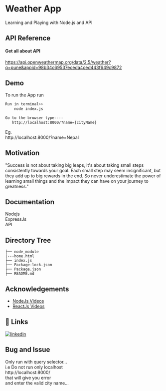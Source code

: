 # Weather App

Learning and Playing with Node.js and API

## API Reference

#### Get all about API

https://api.openweathermap.org/data/2.5/weather?q=pune&appid=98b34c69537eceda4ced443f649c9872

## Demo

To run the App run

```bash
Run in terminal>>
    node index.js

```

```bash
Go to the browser type----
   http://localhost:8000/?name={cityName}
```

Eg.\
 http://localhost:8000/?name=Nepal

## Motivation

"Success is not about taking big leaps, it's about taking small steps consistently towards your goal. Each small step may seem insignificant, but they add up to big rewards in the end. So never underestimate the power of learning small things and the impact they can have on your journey to greatness."

## Documentation

Nodejs \
ExpressJs \
API

## Directory Tree

```
├── node_module
|---home.html
├── index.js
├── Package-lock.json
├── Package.json
├── README.md
```

## Acknowledgements

- [NodeJs Videos](https://www.youtube.com/playlist?list=PLwGdqUZWnOp00IbeN0OtL9dmnasipZ9x8)
- [ReactJs Videos](https://www.youtube.com/playlist?list=PLwGdqUZWnOp3aROg4wypcRhZqJG3ajZWJ)

## 🔗 Links

[![linkedin](https://img.shields.io/badge/linkedin-0A66C2?style=for-the-badge&logo=linkedin&logoColor=white)](https://www.linkedin.com/in/vishalprakash0202/)

## Bug and Issue

Only run with query selector...\
i.e Do not run only localhost \
http://localhost:8000/ \
that will give you error\
and enter the valid city name...

